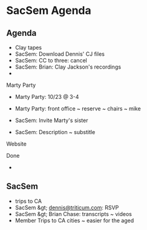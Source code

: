 # SacSem Agenda

## Agenda

* Clay tapes
* SacSem: Download Dennis' CJ files
* SacSem: CC to three: cancel
* SacSem: Brian: Clay Jackson's recordings
* 

Marty Party

* Marty Party: 10/23 @ 3-4
* Marty Party: front office ~ reserve ~ chairs ~ mike

* SacSem: Invite Marty's sister
* SacSem: Description ~ substitle

Website

Done

* 

## SacSem

* trips to CA
* SacSem &amp;gt; dennis@triticum.com: RSVP
* SacSem &amp;gt; Brian Chase: transcripts ~ videos
* Member Trips to CA cities ~ easier for the aged